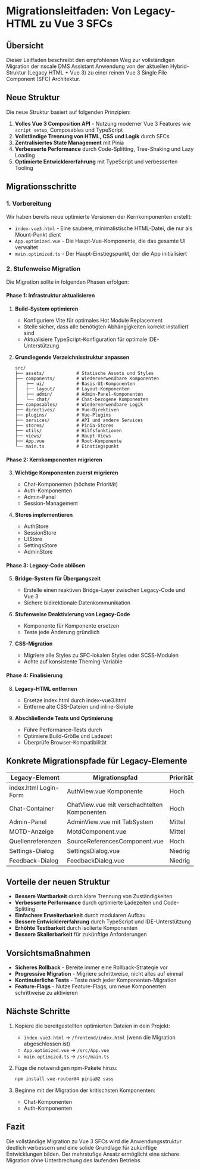 # Migrationsleitfaden: Von Legacy-HTML zu Vue 3 SFCs

## Übersicht

Dieser Leitfaden beschreibt den empfohlenen Weg zur vollständigen Migration der nscale DMS Assistant Anwendung von der aktuellen Hybrid-Struktur (Legacy HTML + Vue 3) zu einer reinen Vue 3 Single File Component (SFC) Architektur.

## Neue Struktur

Die neue Struktur basiert auf folgenden Prinzipien:

1. **Volles Vue 3 Composition API** - Nutzung moderner Vue 3 Features wie `script setup`, Composables und TypeScript
2. **Vollständige Trennung von HTML, CSS und Logik** durch SFCs
3. **Zentralisiertes State Management** mit Pinia
4. **Verbesserte Performance** durch Code-Splitting, Tree-Shaking und Lazy Loading
5. **Optimierte Entwicklererfahrung** mit TypeScript und verbesserten Tooling

## Migrationsschritte

### 1. Vorbereitung

Wir haben bereits neue optimierte Versionen der Kernkomponenten erstellt:

- `index-vue3.html` - Eine saubere, minimalistische HTML-Datei, die nur als Mount-Punkt dient
- `App.optimized.vue` - Die Haupt-Vue-Komponente, die das gesamte UI verwaltet
- `main.optimized.ts` - Der Haupt-Einstiegspunkt, der die App initialisiert

### 2. Stufenweise Migration

Die Migration sollte in folgenden Phasen erfolgen:

#### Phase 1: Infrastruktur aktualisieren

1. **Build-System optimieren**
   - Konfiguriere Vite für optimales Hot Module Replacement
   - Stelle sicher, dass alle benötigten Abhängigkeiten korrekt installiert sind
   - Aktualisiere TypeScript-Konfiguration für optimale IDE-Unterstützung

2. **Grundlegende Verzeichnisstruktur anpassen**
   ```
   src/
   ├── assets/            # Statische Assets und Styles
   ├── components/        # Wiederverwendbare Komponenten
   │   ├── ui/            # Basis-UI-Komponenten
   │   ├── layout/        # Layout-Komponenten
   │   ├── admin/         # Admin-Panel-Komponenten
   │   └── chat/          # Chat-bezogene Komponenten
   ├── composables/       # Wiederverwendbare Logik
   ├── directives/        # Vue-Direktiven
   ├── plugins/           # Vue-Plugins
   ├── services/          # API und andere Services
   ├── stores/            # Pinia-Stores
   ├── utils/             # Hilfsfunktionen
   ├── views/             # Haupt-Views
   ├── App.vue            # Root-Komponente
   └── main.ts            # Einstiegspunkt
   ```

#### Phase 2: Kernkomponenten migrieren

3. **Wichtige Komponenten zuerst migrieren**
   - Chat-Komponenten (höchste Priorität)
   - Auth-Komponenten
   - Admin-Panel
   - Session-Management

4. **Stores implementieren**
   - AuthStore
   - SessionStore
   - UIStore
   - SettingsStore
   - AdminStore

#### Phase 3: Legacy-Code ablösen

5. **Bridge-System für Übergangszeit**
   - Erstelle einen reaktiven Bridge-Layer zwischen Legacy-Code und Vue 3
   - Sichere bidirektionale Datenkommunikation

6. **Stufenweise Deaktivierung von Legacy-Code**
   - Komponente für Komponente ersetzen
   - Teste jede Änderung gründlich

7. **CSS-Migration**
   - Migriere alle Styles zu SFC-lokalen Styles oder SCSS-Modulen
   - Achte auf konsistente Theming-Variable

#### Phase 4: Finalisierung

8. **Legacy-HTML entfernen**
   - Ersetze index.html durch index-vue3.html
   - Entferne alte CSS-Dateien und inline-Skripte

9. **Abschließende Tests und Optimierung**
   - Führe Performance-Tests durch
   - Optimiere Build-Größe und Ladezeit
   - Überprüfe Browser-Kompatibilität

## Konkrete Migrationspfade für Legacy-Elemente

| Legacy-Element | Migrationspfad | Priorität |
|----------------|----------------|-----------|
| index.html Login-Form | AuthView.vue Komponente | Hoch |
| Chat-Container | ChatView.vue mit verschachtelten Komponenten | Hoch |
| Admin-Panel | AdminView.vue mit TabSystem | Mittel |
| MOTD-Anzeige | MotdComponent.vue | Mittel |
| Quellenreferenzen | SourceReferencesComponent.vue | Hoch |
| Settings-Dialog | SettingsDialog.vue | Niedrig |
| Feedback-Dialog | FeedbackDialog.vue | Niedrig |

## Vorteile der neuen Struktur

- **Bessere Wartbarkeit** durch klare Trennung von Zuständigkeiten
- **Verbesserte Performance** durch optimierte Ladezeiten und Code-Splitting
- **Einfachere Erweiterbarkeit** durch modularen Aufbau
- **Bessere Entwicklererfahrung** durch TypeScript und IDE-Unterstützung
- **Erhöhte Testbarkeit** durch isolierte Komponenten
- **Bessere Skalierbarkeit** für zukünftige Anforderungen

## Vorsichtsmaßnahmen

- **Sicheres Rollback** - Bereite immer eine Rollback-Strategie vor
- **Progressive Migration** - Migriere schrittweise, nicht alles auf einmal
- **Kontinuierliche Tests** - Teste nach jeder Komponenten-Migration
- **Feature-Flags** - Nutze Feature-Flags, um neue Komponenten schrittweise zu aktivieren

## Nächste Schritte

1. Kopiere die bereitgestellten optimierten Dateien in dein Projekt:
   - `index-vue3.html` -> `/frontend/index.html` (wenn die Migration abgeschlossen ist)
   - `App.optimized.vue` -> `/src/App.vue` 
   - `main.optimized.ts` -> `/src/main.ts`

2. Füge die notwendigen npm-Pakete hinzu:
   ```bash
   npm install vue-router@4 pinia@2 sass
   ```

3. Beginne mit der Migration der kritischsten Komponenten:
   - Chat-Komponenten
   - Auth-Komponenten

## Fazit

Die vollständige Migration zu Vue 3 SFCs wird die Anwendungsstruktur deutlich verbessern und eine solide Grundlage für zukünftige Entwicklungen bilden. Der mehrstufige Ansatz ermöglicht eine sichere Migration ohne Unterbrechung des laufenden Betriebs.